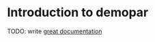 # Introduction to demopar

TODO: write [great documentation](http://jacobian.org/writing/what-to-write/)
